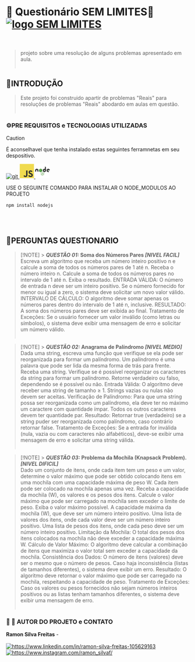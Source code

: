 # 💯 Questionário SEM LIMITES🚀 &nbsp; &nbsp; <a href="https://imgbb.com/"><img src="https://i.ibb.co/3msqVNF/image.png" alt="logo SEM LIMITES" width="80" height="80"></a> <br><br>

> projeto sobre uma resolução de alguns problemas apresentado em aula.
> <br><br>

## 📂INTRODUÇÃO

> Este projeto foi construido apartir de problemas "Reais" para resoluções de problemas "Reais" abodardo em aulas em questão.
> <br><br>

### ⚙️PRE REQUISITOS e TECNOLOGIAS UTILIZADAS

> [!CAUTION]
> É aconselhavel que tenha instalado estas seguintes ferramnetas em seu despositivo.
>
> <p align="left"> <a href="https://git-scm.com/" target="_blank" rel="noreferrer"> <img src="https://www.vectorlogo.zone/logos/git-scm/git-scm-icon.svg" alt="git" width="40" height="40"/> </a>
> <a href="https://developer.mozilla.org/en-US/docs/Web/JavaScript" target="_blank" rel="noreferrer"> <img src="https://raw.githubusercontent.com/devicons/devicon/master/icons/javascript/javascript-original.svg" alt="javascript" width="40" height="40"/> </a> <a href="https://nodejs.org" target="_blank" rel="noreferrer"> <img src="https://raw.githubusercontent.com/devicons/devicon/master/icons/nodejs/nodejs-original-wordmark.svg" alt="nodejs" width="40" height="40"/> </a> </p>
> USE O SEGUINTE COMANDO PARA INSTALAR O NODE_MODULOS AO PROJETO

```
npm install nodejs
```

<br><br>

## 📖PERGUNTAS QUESTIONARIO

> [!NOTE] > **_QUESTÃO 01:_ Soma dos Números Pares _[NIVEL FACIL]_** <br>
> Escreva um algoritmo que receba um número inteiro positivo n e calcule a soma de todos os números pares de 1 até n.
> Receba o número inteiro n.
> Calcule a soma de todos os números pares no intervalo de 1 até n.
> Exiba o resultado.
> ENTRADA VÁLIDA: O número de entrada n deve ser um inteiro positivo. Se o número fornecido for menor ou igual a zero, o sistema deve solicitar um novo valor válido.
> INTERVALO DE CÁLCULO: O algoritmo deve somar apenas os números pares dentro do intervalo de 1 até n, inclusive.
> RESULTADO: A soma dos números pares deve ser exibida ao final.
> Tratamento de Exceções: Se o usuário fornecer um valor inválido (como letras ou símbolos), o sistema deve exibir uma mensagem de erro e solicitar um número válido. <br><br>

> [!NOTE] > **_QUESTÃO 02:_ Anagrama de Palíndromo _[NIVEL MEDIO]_** <br>
> Dada uma string, escreva uma função que verifique se ela pode ser reorganizada para formar um palíndromo. Um palíndromo é uma palavra que pode ser lida da mesma forma de trás para frente.
> Receba uma string.
> Verifique se é possível reorganizar os caracteres da string para formar um palíndromo.
> Retorne verdadeiro ou falso, dependendo se é possível ou não.
> Entrada Válida: O algoritmo deve receber uma string de tamanho ≥ 1. Strings vazias ou nulas não devem ser aceitas.
> Verificação de Palíndromo: Para que uma string possa ser reorganizada como um palíndromo, ela deve ter no máximo um caractere com quantidade ímpar. Todos os outros caracteres devem ter quantidade par.
> Resultado: Retornar true (verdadeiro) se a string puder ser reorganizada como palíndromo, caso contrário retornar false.
> Tratamento de Exceções: Se a entrada for inválida (nula, vazia ou com caracteres não alfabéticos), deve-se exibir uma mensagem de erro e solicitar uma string válida. <br><br>

> [!NOTE] > **_QUESTÃO 03:_ Problema da Mochila (Knapsack Problem)._[NIVEL DIFICIL]_** <br>
> Dado um conjunto de itens, onde cada item tem um peso e um valor, determine o valor máximo que pode ser obtido colocando itens em uma mochila com uma capacidade máxima de peso W. Cada item pode ser colocado na mochila apenas uma vez. Receba a capacidade da mochila (W), os valores e os pesos dos itens. Calcule o valor máximo que pode ser carregado na mochila sem exceder o limite de peso. Exiba o valor máximo possível.
> A capacidade máxima da mochila (W), que deve ser um número inteiro positivo. Uma lista de valores dos itens, onde cada valor deve ser um número inteiro positivo. Uma lista de pesos dos itens, onde cada peso deve ser um número inteiro positivo. Limitação da Mochila: O total dos pesos dos itens colocados na mochila não deve exceder a capacidade máxima W. Cálculo de Valor Máximo: O algoritmo deve calcular a combinação de itens que maximiza o valor total sem exceder a capacidade da mochila.
> Consistência dos Dados: O número de itens (valores) deve ser o mesmo que o número de pesos. Caso haja inconsistência (listas de tamanhos diferentes), o sistema deve exibir um erro.
> Resultado: O algoritmo deve retornar o valor máximo que pode ser carregado na mochila, respeitando a capacidade de peso. Tratamento de Exceções: Caso os valores ou pesos fornecidos não sejam números inteiros positivos ou as listas tenham tamanhos diferentes, o sistema deve exibir uma mensagem de erro. <br><br>

### 👋 👤 AUTOR DO PROJETO e CONTATO

**Ramon Silva Freitas** - <p lign="left">
<a href="https://linkedin.com/in/https://www.linkedin.com/in/ramon-silva-freitas-105629163" target="blank"><img align="center" src="https://raw.githubusercontent.com/rahuldkjain/github-profile-readme-generator/master/src/images/icons/Social/linked-in-alt.svg" alt="https://www.linkedin.com/in/ramon-silva-freitas-105629163" height="30" width="40" /></a>
<a href="[https://ibb.co/41V2YdP](https://www.instagram.com/ramon_silvaf/)" target="blank"><img src="https://i.ibb.co/3RCvMzB/instagram.png" alt="https://www.instagram.com/ramon_silvaf/" height="45" width="45"></a></p>
